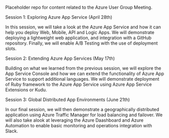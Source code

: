 Placeholder repo for content related to the Azure User Group Meeting.

Session 1: Exploring Azure App Service (April 28th)

In this session, we will take a look at the Azure App Service and how it can help you deploy Web, Mobile, API and Logic Apps. We will demonstrate deploying a lightweight web application, and integration with a GitHub repository. Finally, we will enable A/B Testing with the use of deployment slots.

Session 2: Extending Azure App Services (May 17th)

Building on what we learned from the previous session, we will explore the App Service Console and how we can extend the functionality of Azure App Service to support additional languages. We will demonstrate deployment of Ruby framework to the Azure App Service using Azure App Service Extensions or Kudu.

Session 3: Global Distributed App Environments (June 21th)

In our final session, we will then demonstrate a geographically distributed application using Azure Traffic Manager for load balancing and failover. We will also take alook at leveraging the Azure Daashboard and Azure Automation to enable basic monitoring and operations integration with Slack.
